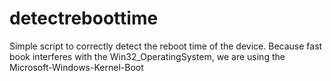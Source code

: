 # detectreboottime

Simple script to correctly detect the reboot time of the device. Because fast book interferes with the Win32_OperatingSystem, we are using the Microsoft-Windows-Kernel-Boot
